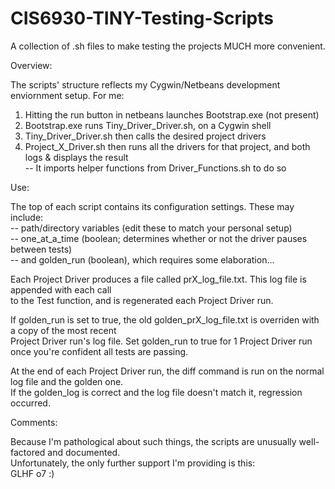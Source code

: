 # CIS6930-TINY-Testing-Scripts
A collection of .sh files to make testing the projects MUCH more convenient.

Overview:

The scripts' structure reflects my Cygwin/Netbeans development enviornment setup. For me: <br />
1. Hitting the run button in netbeans launches Bootstrap.exe (not present) <br />
2. Bootstrap.exe runs Tiny_Driver_Driver.sh, on a Cygwin shell <br />
3. Tiny_Driver_Driver.sh then calls the desired project drivers <br />
4. Project_X_Driver.sh then runs all the drivers for that project, and both logs & displays the result <br />
-- It imports helper functions from Driver_Functions.sh to do so <br />

Use:

The top of each script contains its configuration settings. These may include: <br />
-- path/directory variables (edit these to match your personal setup) <br />
-- one_at_a_time (boolean; determines whether or not the driver pauses between tests) <br />
-- and golden_run (boolean), which requires some elaboration... <br />

Each Project Driver produces a file called prX_log_file.txt. This log file is appended with each call <br />
to the Test function, and is regenerated each Project Driver run.  <br />

If golden_run is set to true, the old golden_prX_log_file.txt is overriden with a copy of the most recent  <br />
Project Driver run's log file. Set golden_run to true for 1 Project Driver run once you're confident all tests are passing. 

At the end of each Project Driver run, the diff command is run on the normal log file and the golden one.  <br />
If the golden_log is correct and the log file doesn't match it, regression occurred. <br />

Comments:

Because I'm pathological about such things, the scripts are unusually well-factored and documented. <br />
Unfortunately, the only further support I'm providing is this: <br />
GLHF o7 :)

